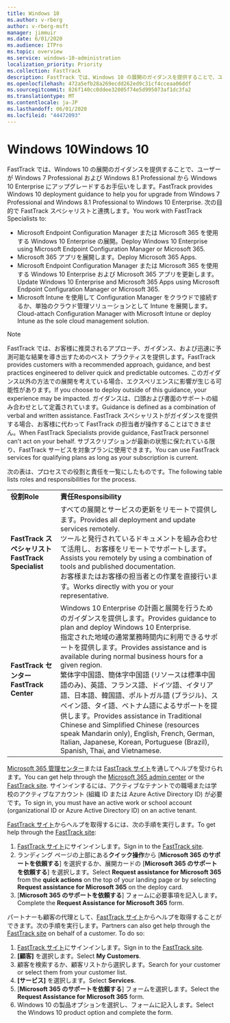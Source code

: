 ```yaml
---
title: Windows 10
ms.author: v-rberg
author: v-rberg-msft
manager: jimmuir
ms.date: 6/01/2020
ms.audience: ITPro
ms.topic: overview
ms.service: windows-10-administration
localization_priority: Priority
ms.collection: FastTrack
description: FastTrack では、Windows 10 の展開のガイダンスを提供することで、ユーザーが Windows 7 Professional および Windows 8.1 Professional から Windows 10 Enterprise にアップグレードするお手伝いをします。
ms.openlocfilehash: 472a5efb28a269ecdd262ed9c31cf4cceaa06ddf
ms.sourcegitcommit: 826f140cc0ddee32005f74e5d995073af1dc3fa2
ms.translationtype: MT
ms.contentlocale: ja-JP
ms.lasthandoff: 06/01/2020
ms.locfileid: "44472093"
---
```

# <a name="windows-10"></a><span data-ttu-id="bf543-103">Windows 10</span><span class="sxs-lookup"><span data-stu-id="bf543-103">Windows 10</span></span>

<span data-ttu-id="bf543-104">FastTrack では、Windows 10 の展開のガイダンスを提供することで、ユーザーが Windows 7 Professional および Windows 8.1 Professional から Windows 10 Enterprise にアップグレードするお手伝いをします。</span><span class="sxs-lookup"><span data-stu-id="bf543-104">FastTrack provides Windows 10 deployment guidance to help you for upgrade from Windows 7 Professional and Windows 8.1 Professional to Windows 10 Enterprise.</span></span> <span data-ttu-id="bf543-105">次の目的で FastTrack スペシャリストと連携します。</span><span class="sxs-lookup"><span data-stu-id="bf543-105">You work with FastTrack Specialists to:</span></span>

- <span data-ttu-id="bf543-106">Microsoft Endpoint Configuration Manager または Microsoft 365 を使用する Windows 10 Enterprise の展開。</span><span class="sxs-lookup"><span data-stu-id="bf543-106">Deploy Windows 10 Enterprise using Microsoft Endpoint Configuration Manager or Microsoft 365.</span></span>
- <span data-ttu-id="bf543-107">Microsoft 365 アプリを展開します。</span><span class="sxs-lookup"><span data-stu-id="bf543-107">Deploy Microsoft 365 Apps.</span></span> 
- <span data-ttu-id="bf543-108">Microsoft Endpoint Configuration Manager または Microsoft 365 を使用する Windows 10 Enterprise および Microsoft 365 アプリを更新します。</span><span class="sxs-lookup"><span data-stu-id="bf543-108">Update Windows 10 Enterprise and Microsoft 365 Apps using Microsoft Endpoint Configuration Manager or Microsoft 365.</span></span>
- <span data-ttu-id="bf543-109">Microsoft Intune を使用して Configuration Manager をクラウドで接続するか、単独のクラウド管理ソリューションとして Intune を展開します。</span><span class="sxs-lookup"><span data-stu-id="bf543-109">Cloud-attach Configuration Manager with Microsoft Intune or deploy Intune as the sole cloud management solution.</span></span>
  
> [!NOTE]
> <span data-ttu-id="bf543-110">FastTrack では、お客様に推奨されるアプローチ、ガイダンス、および迅速に予測可能な結果を導き出すためのベスト プラクティスを提供します。</span><span class="sxs-lookup"><span data-stu-id="bf543-110">FastTrack provides customers with a recommended approach, guidance, and best practices engineered to deliver quick and predictable outcomes.</span></span> <span data-ttu-id="bf543-111">このガイダンス以外の方法での展開を考えている場合、エクスペリエンスに影響が生じる可能性があります。</span><span class="sxs-lookup"><span data-stu-id="bf543-111">If you choose to deploy outside of this guidance, your experience may be impacted.</span></span> <span data-ttu-id="bf543-112">ガイダンスは、口頭および書面のサポートの組み合わせとして定義されています。</span><span class="sxs-lookup"><span data-stu-id="bf543-112">Guidance is defined as a combination of verbal and written assistance.</span></span> <span data-ttu-id="bf543-113">FastTrack スペシャリストがガイダンスを提供する場合、お客様に代わって FastTrack の担当者が操作することはできません。</span><span class="sxs-lookup"><span data-stu-id="bf543-113">When FastTrack Specialists provide guidance, FastTrack personnel can't act on your behalf.</span></span> <span data-ttu-id="bf543-114">サブスクリプションが最新の状態に保たれている限り、FastTrack サービスを対象プランに使用できます。</span><span class="sxs-lookup"><span data-stu-id="bf543-114">You can use FastTrack services for qualifying plans as long as your subscription is current.</span></span>  
    
<span data-ttu-id="bf543-115">次の表は、プロセスでの役割と責任を一覧にしたものです。</span><span class="sxs-lookup"><span data-stu-id="bf543-115">The following table lists roles and responsibilities for the process.</span></span>

|||
|:-----|:-----|
|<span data-ttu-id="bf543-116">**役割**</span><span class="sxs-lookup"><span data-stu-id="bf543-116">**Role**</span></span> <br/> |<span data-ttu-id="bf543-117">**責任**</span><span class="sxs-lookup"><span data-stu-id="bf543-117">**Responsibility**</span></span> <br/> |
|<span data-ttu-id="bf543-118">**FastTrack スペシャリスト**</span><span class="sxs-lookup"><span data-stu-id="bf543-118">**FastTrack Specialist**</span></span> <br/> |<span data-ttu-id="bf543-119">すべての展開とサービスの更新をリモートで提供します。</span><span class="sxs-lookup"><span data-stu-id="bf543-119">Provides all deployment and update services remotely.</span></span>  <br/> <span data-ttu-id="bf543-120">ツールと発行されているドキュメントを組み合わせて活用し、お客様をリモートでサポートします。</span><span class="sxs-lookup"><span data-stu-id="bf543-120">Assists you remotely by using a combination of tools and published documentation.</span></span> <br/> <span data-ttu-id="bf543-121">お客様またはお客様の担当者との作業を直接行います。</span><span class="sxs-lookup"><span data-stu-id="bf543-121">Works directly with you or your representative.</span></span>|
|<span data-ttu-id="bf543-122">**FastTrack センター**</span><span class="sxs-lookup"><span data-stu-id="bf543-122">**FastTrack Center**</span></span>  <br/> |<span data-ttu-id="bf543-123">Windows 10 Enterprise の計画と展開を行うためのガイダンスを提供します。</span><span class="sxs-lookup"><span data-stu-id="bf543-123">Provides guidance to plan and deploy Windows 10 Enterprise.</span></span>   <br/> <span data-ttu-id="bf543-124">指定された地域の通常業務時間内に利用できるサポートを提供します。</span><span class="sxs-lookup"><span data-stu-id="bf543-124">Provides assistance and is available during normal business hours for a given region.</span></span> <br/> <span data-ttu-id="bf543-125">繁体字中国語、簡体字中国語 (リソースは標準中国語のみ)、英語、フランス語、ドイツ語、イタリア語、日本語、韓国語、ポルトガル語 (ブラジル)、スペイン語、タイ語、ベトナム語によるサポートを提供します。</span><span class="sxs-lookup"><span data-stu-id="bf543-125">Provides assistance in Traditional Chinese and Simplified Chinese (resources speak Mandarin only), English, French, German, Italian, Japanese, Korean, Portuguese (Brazil), Spanish, Thai, and Vietnamese.</span></span>|
 
<span data-ttu-id="bf543-126">[Microsoft 365 管理センター](https://go.microsoft.com/fwlink/?linkid=2032704)または [FastTrack サイト](https://go.microsoft.com/fwlink/?linkid=780698)を通してヘルプを受けられます。</span><span class="sxs-lookup"><span data-stu-id="bf543-126">You can get help through the [Microsoft 365 admin center](https://go.microsoft.com/fwlink/?linkid=2032704) or the [FastTrack site](https://go.microsoft.com/fwlink/?linkid=780698).</span></span> <span data-ttu-id="bf543-127">サインインするには、アクティブなテナントでの職場または学校のアクティブなアカウント (組織 ID または Azure Active Directory ID) が必要です。</span><span class="sxs-lookup"><span data-stu-id="bf543-127">To sign in, you must have an active work or school account (organizational ID or Azure Active Directory ID) on an active tenant.</span></span> 

<span data-ttu-id="bf543-128">[FastTrack サイト](https://go.microsoft.com/fwlink/?linkid=780698)からヘルプを取得するには、次の手順を実行します。</span><span class="sxs-lookup"><span data-stu-id="bf543-128">To get help through the [FastTrack site](https://go.microsoft.com/fwlink/?linkid=780698):</span></span> 
1.    <span data-ttu-id="bf543-129">[FastTrack サイト](https://go.microsoft.com/fwlink/?linkid=780698)にサインインします。</span><span class="sxs-lookup"><span data-stu-id="bf543-129">Sign in to the [FastTrack site](https://go.microsoft.com/fwlink/?linkid=780698).</span></span> 
2.    <span data-ttu-id="bf543-130">ランディング ページの上部にある**クイック操作**から [**Microsoft 365 のサポートを依頼する**] を選択するか、展開カードの [**Microsoft 365 のサポートを依頼する**] を選択します。</span><span class="sxs-lookup"><span data-stu-id="bf543-130">Select **Request assistance for Microsoft 365** from the **quick actions** on the top of your landing page or by selecting **Request assistance for Microsoft 365** on the deploy card.</span></span>
3.    <span data-ttu-id="bf543-131">[**Microsoft 365 のサポートを依頼する**] フォームに必要事項を記入します。</span><span class="sxs-lookup"><span data-stu-id="bf543-131">Complete the **Request Assistance for Microsoft 365** form.</span></span>
  
<span data-ttu-id="bf543-p104">パートナーも顧客の代理として、[FastTrack サイト](https://go.microsoft.com/fwlink/?linkid=780698)からヘルプを取得することができます。次の手順を実行します。</span><span class="sxs-lookup"><span data-stu-id="bf543-p104">Partners can also get help through the [FastTrack site](https://go.microsoft.com/fwlink/?linkid=780698) on behalf of a customer. To do so:</span></span>
1.    <span data-ttu-id="bf543-134">[FastTrack サイト](https://go.microsoft.com/fwlink/?linkid=780698)にサインインします。</span><span class="sxs-lookup"><span data-stu-id="bf543-134">Sign in to the [FastTrack site](https://go.microsoft.com/fwlink/?linkid=780698).</span></span> 
2.    <span data-ttu-id="bf543-135">**[顧客]** を選択します。</span><span class="sxs-lookup"><span data-stu-id="bf543-135">Select **My Customers**.</span></span>
3.    <span data-ttu-id="bf543-136">顧客を検索するか、顧客リストから選択します。</span><span class="sxs-lookup"><span data-stu-id="bf543-136">Search for your customer or select them from your customer list.</span></span>
4.    <span data-ttu-id="bf543-137">**[サービス]** を選択します。</span><span class="sxs-lookup"><span data-stu-id="bf543-137">Select **Services**.</span></span>
5.    <span data-ttu-id="bf543-138">[**Microsoft 365 のサポートを依頼する**] フォームを選択します。</span><span class="sxs-lookup"><span data-stu-id="bf543-138">Select the **Request Assistance for Microsoft 365** form.</span></span>
6.    <span data-ttu-id="bf543-139">Windows 10 の製品オプションを選択し、フォームに記入します。</span><span class="sxs-lookup"><span data-stu-id="bf543-139">Select the Windows 10 product option and complete the form.</span></span>
 
